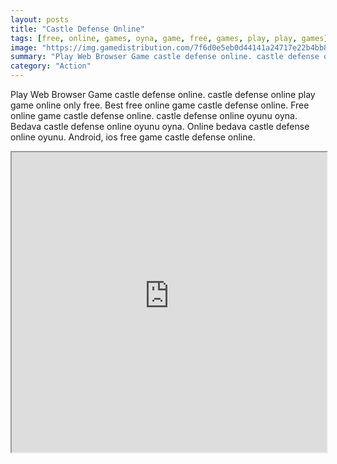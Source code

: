 ```yaml
---
layout: posts
title: "Castle Defense Online"
tags: [free, online, games, oyna, game, free, games, play, play, games]
image: "https://img.gamedistribution.com/7f6d0e5eb0d44141a24717e22b4bb8bc.jpg"
summary: "Play Web Browser Game castle defense online. castle defense online play game online only free. Best free online game castle defense online. Free online game castle defense online. castle defense online oyunu oyna. Bedava castle defense online oyunu oyna. Online bedava castle defense online oyunu. Android, ios free game castle defense online."
category: "Action"
---
```


Play Web Browser Game castle defense online. castle defense online play game online only free. Best free online game castle defense online. Free online game castle defense online. castle defense online oyunu oyna. Bedava castle defense online oyunu oyna. Online bedava castle defense online oyunu. Android, ios free game castle defense online.

<iframe width="100%" height="480px;" src="https://html5.gamedistribution.com/7f6d0e5eb0d44141a24717e22b4bb8bc/"></iframe>